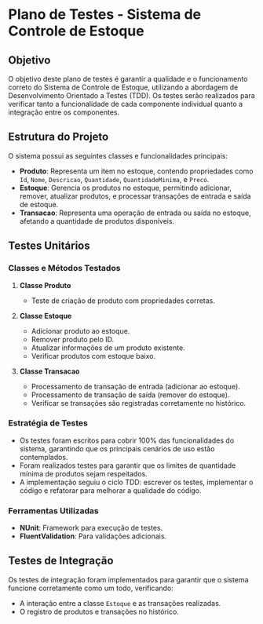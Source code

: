 # Plano de Testes - Sistema de Controle de Estoque

## Objetivo
O objetivo deste plano de testes é garantir a qualidade e o funcionamento correto do Sistema de Controle de Estoque, utilizando a abordagem de Desenvolvimento Orientado a Testes (TDD). Os testes serão realizados para verificar tanto a funcionalidade de cada componente individual quanto a integração entre os componentes.

## Estrutura do Projeto
O sistema possui as seguintes classes e funcionalidades principais:
- **Produto**: Representa um item no estoque, contendo propriedades como `Id`, `Nome`, `Descricao`, `Quantidade`, `QuantidadeMinima`, e `Preco`.
- **Estoque**: Gerencia os produtos no estoque, permitindo adicionar, remover, atualizar produtos, e processar transações de entrada e saída de estoque.
- **Transacao**: Representa uma operação de entrada ou saída no estoque, afetando a quantidade de produtos disponíveis.

## Testes Unitários

### Classes e Métodos Testados
1. **Classe Produto**
   - Teste de criação de produto com propriedades corretas.

2. **Classe Estoque**
   - Adicionar produto ao estoque.
   - Remover produto pelo ID.
   - Atualizar informações de um produto existente.
   - Verificar produtos com estoque baixo.

3. **Classe Transacao**
   - Processamento de transação de entrada (adicionar ao estoque).
   - Processamento de transação de saída (remover do estoque).
   - Verificar se transações são registradas corretamente no histórico.

### Estratégia de Testes
- Os testes foram escritos para cobrir 100% das funcionalidades do sistema, garantindo que os principais cenários de uso estão contemplados.
- Foram realizados testes para garantir que os limites de quantidade mínima de produtos sejam respeitados.
- A implementação seguiu o ciclo TDD: escrever os testes, implementar o código e refatorar para melhorar a qualidade do código.

### Ferramentas Utilizadas
- **NUnit**: Framework para execução de testes.
- **FluentValidation**: Para validações adicionais.

## Testes de Integração
Os testes de integração foram implementados para garantir que o sistema funcione corretamente como um todo, verificando:
- A interação entre a classe `Estoque` e as transações realizadas.
- O registro de produtos e transações no histórico.
